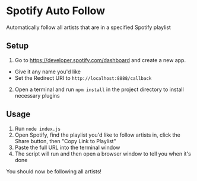 # Spotify Auto Follow
Automatically follow all artists that are in a specified Spotify playlist

## Setup
1. Go to https://developer.spotify.com/dashboard and create a new app.
- Give it any name you'd like
- Set the Redirect URI to `http://localhost:8888/callback`
2. Open a terminal and run `npm install` in the project directory to install necessary plugins

## Usage
1. Run `node index.js`
2. Open Spotify, find the playlist you'd like to follow artists in, click the Share button, then "Copy Link to Playlist"
3. Paste the full URL into the terminal window
4. The script will run and then open a browser window to tell you when it's done

You should now be following all artists!
